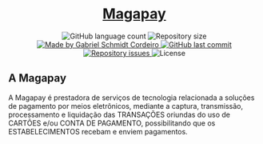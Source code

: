 <h1 align="center">
    <a href="https://www.magapay.com.br/">Magapay</a>
</h1>

<p align="center">
  <img alt="GitHub language count" src="https://img.shields.io/github/languages/count/gabrielscordeiro/magapay">

  <img alt="Repository size" src="https://img.shields.io/github/repo-size/gabrielscordeiro/magapay">
  
   <a href="https://www.linkedin.com/in/gabriel-schmidt-cordeiro-199262103/">
    <img alt="Made by Gabriel Schmidt Cordeiro" src="https://img.shields.io/badge/made%20by-Gabriel Schmidt Cordeiro-%2304D361">
  </a>
  
  <a href="https://github.com/gabrielscordeiro/magapay/commits/master">
    <img alt="GitHub last commit" src="https://img.shields.io/github/last-commit/gabrielscordeiro/magapay">
  </a>

  <a href="https://github.com/gabrielscordeiro/magapay/issues">
    <img alt="Repository issues" src="https://img.shields.io/github/issues/gabrielscordeiro/magapay">
  </a>

  <img alt="License" src="https://img.shields.io/badge/license-MIT-brightgreen">
</p>

## A Magapay

A Magapay é prestadora de serviços de tecnologia relacionada a soluções de pagamento por meios eletrônicos, mediante a captura, transmissão, processamento e liquidação das TRANSAÇÕES oriundas do uso de CARTÕES e/ou CONTA DE PAGAMENTO, possibilitando que os ESTABELECIMENTOS recebam e enviem pagamentos.
